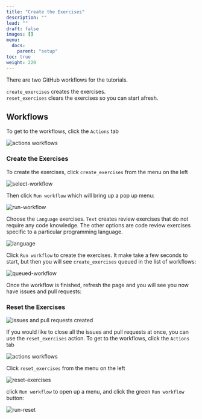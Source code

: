 ```yaml
---
title: "Create the Exercises"
description: ""
lead: ""
draft: false
images: []
menu:
  docs:
    parent: "setup"
toc: true
weight: 220
---
```


There are two GitHub workflows for the tutorials.

`create_exercises` creates the exercises.   
`reset_exercises` clears the exercises so you can start afresh.  


## Workflows

To get to the workflows, click the `Actions` tab

![actions workflows](images/actions-workflows.png) 

### Create the Exercises

To create the exercises, click `create_exercises` from the menu on the left

![select-workflow](images/select-workflow.png)

Then click `Run workflow` which will bring up a pop up menu:

![run-workflow](images/run-workflow.png)

Choose the `Language` exercises. `Text` creates review exercises that do not require any code knowledge. 
The other options are code review exercises specific to a particular programming language.

![language](images/language.png)

Click `Run workflow` to create the exercises. It make take a few seconds to start, but then you will see `create_exercises` queued in the list of workflows:

![queued-workflow](images/queued-workflow.png)

Once the workflow is finished, refresh the page and you will see you now have issues and pull requests:

### Reset the Exercises

![issues and pull requests created](images/issues-pull-created.png)

If you would like to close all the issues and pull requests at once, you can use the `reset_exercises` action.  To get to the workflows, click the `Actions` tab

![actions workflows](images/actions-workflows.png) 

Click `reset_exercises` from the menu on the left

![reset-exercises](images/reset-exercises.png)

click `Run workflow` to open up a menu, and click the green `Run workflow` button:

![run-reset](images/run-reset.png)

